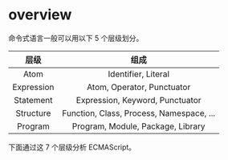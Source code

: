 # overview

命令式语言一般可以用以下 5 个层级划分。

|    层级    |                   组成                   |
| :--------: | :--------------------------------------: |
|    Atom    |           Identifier, Literal            |
| Expression |        Atom, Operator, Punctuator        |
| Statement  |     Expression, Keyword, Punctuator      |
| Structure  | Function, Class, Process, Namespace, ... |
|  Program   |    Program, Module, Package, Library     |

下面通过这 7 个层级分析 ECMAScript。
